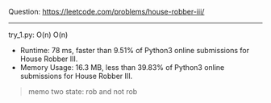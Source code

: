 Question: https://leetcode.com/problems/house-robber-iii/

---

try_1.py: O(n) O(n)

* Runtime: 78 ms, faster than 9.51% of Python3 online submissions for House Robber III.
* Memory Usage: 16.3 MB, less than 39.83% of Python3 online submissions for House Robber III.

> memo two state: rob and not rob
